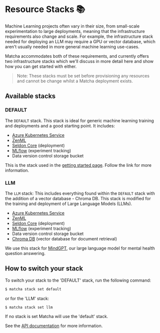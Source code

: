 # Resource Stacks 📚

Machine Learning projects often vary in their size, from small-scale experimentation to large deployments, meaning that the infrastructure requirements also change and scale. For example, the infrastructure stack needed for deploying an LLM may require a GPU or vector database, which aren't usually needed in more general machine learning use-cases.

Matcha accommodates both of these requirements, and currently offers two infrastructure stacks which we'll discuss in more detail here and show how you can get started with either.

> Note: These stacks must be set before provisioning any resources and cannot be change whilst a Matcha deployment exists.

## Available stacks

### DEFAULT

The `DEFAULT` stack. This stack is ideal for generic machine learning training and deployments and a good starting point. It includes:
   * [Azure Kubernetes Service](https://azure.microsoft.com/en-gb/products/kubernetes-service)
   * [ZenML](https://www.zenml.io/home)
   * [Seldon Core](https://www.seldon.io/solutions/open-source-projects/core) (deployment)
   * [MLflow](https://mlflow.org/) (experiment tracking)
   * Data version control storage bucket

This is the stack used in the [getting started page](getting-started.md). Follow the link for more information.

### LLM

The `LLM` stack: This includes everything found within the `DEFAULT` stack with the addition of a vector database - Chroma DB. This stack is modified for the training and deployment of Large Language Models (LLMs).

   * [Azure Kubernetes Service](https://azure.microsoft.com/en-gb/products/kubernetes-service)
   * [ZenML](https://www.zenml.io/home)
   * [Seldon Core](https://www.seldon.io/solutions/open-source-projects/core) (deployment)
   * [MLflow](https://mlflow.org/) (experiment tracking)
   * Data version control storage bucket
   * [Chroma DB](https://www.trychroma.com/) (vector database for document retrieval)


We use this stack for [MindGPT](https://github.com/fuzzylabs/MindGPT), our large language model for mental health question answering.

## How to switch your stack

To switch your stack to the 'DEFAULT' stack, run the following command:

```bash
$ matcha stack set default
```

or for the 'LLM' stack:

```bash
$ matcha stack set llm
```

If no stack is set Matcha will use the 'default' stack.

See the [API documentation](references.md) for more information.
